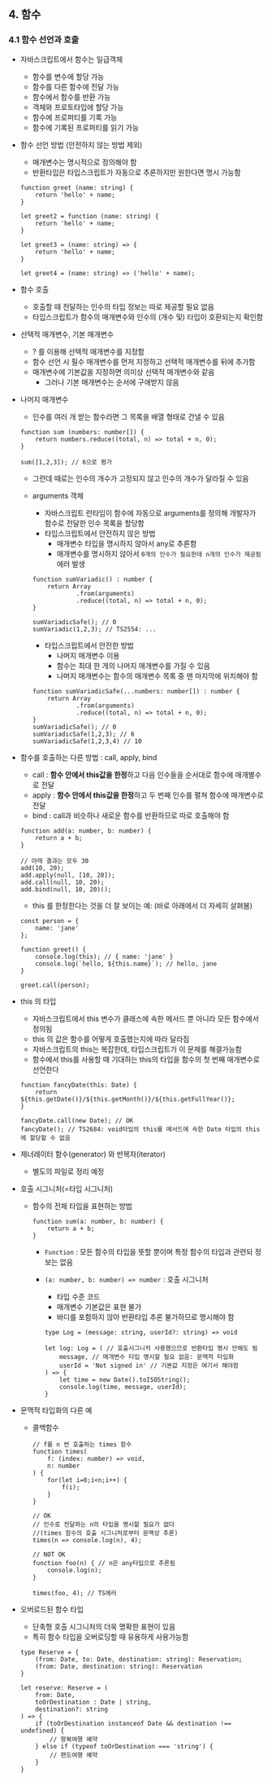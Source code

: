 ## 4. 함수

### 4.1 함수 선언과 호출

- 자바스크립트에서 함수는 일급객체
    - 함수를 변수에 할당 가능
    - 함수를 다른 함수에 전달 가능
    - 함수에서 함수를 반환 가능
    - 객체와 프로토타입에 할당 가능
    - 함수에 프로퍼티를 기록 가능
    - 함수에 기록된 프로퍼티를 읽기 가능
- 함수 선언 방법 (안전하지 않는 방법 제외)
    - 매개변수는 명시적으로 정의해야 함
    - 반환타입은 타입스크립트가 자동으로 추론하지만 원한다면 명시 가능함
    
    ```tsx
    function greet (name: string) {
    	return 'hello' + name;
    }
    
    let greet2 = function (name: string) {
    	return 'hello' + name;
    }
    
    let greet3 = (name: string) => {
    	return 'hello' + name;
    }
    
    let greet4 = (name: string) => ('hello' + name);
    ```
    
- 함수 호출
    - 호출할 때 전달하는 인수의 타입 정보는 따로 제공할 필요 없음
    - 타입스크립트가 함수의 매개변수와 인수의 (개수 및) 타입이 호환되는지 확인함
- 선택적 매개변수, 기본 매개변수
    - ? 를 이용해 선택적 매개변수를 지정함
    - 함수 선언 시 필수 매개변수를 먼저 지정하고 선택적 매개변수를 뒤에 추가함
    - 매개변수에 기본값을 지정하면 의미상 선택적 매개변수와 같음
        - 그러나 기본 매개변수는 순서에 구애받지 않음
- 나머지 매개변수
    - 인수를 여러 개 받는 함수라면 그 목록을 배열 형태로 건낼 수 있음
    
    ```tsx
    function sum (numbers: number[]) {
    	return numbers.reduce((total, n) => total + n, 0);
    }
    
    sum([1,2,3]); // 6으로 평가
    ```
    
    - 그런데 때로는 인수의 개수가 고정되지 않고 인수의 개수가 달라질 수 있음
    - arguments 객체
        - 자바스크립트 런타임이 함수에 자동으로 arguments를 정의해 개발자가 함수로 전달한 인수 목록을 할당함
        - 타입스크립트에서 안전하지 않은 방법
            - 매개변수 타입을 명시하지 않아서 any로 추론함
            - 매개변수를 명시하지 않아서 `0개의 인수가 필요한데 n개의 인수가 제공됨` 에러 발생
        
        ```tsx
        function sumVariadic() : number {
        	return Array
        			.from(arguments)
        			.reduce((total, n) => total + n, 0);
        }
        
        sumVariadicSafe(); // 0
        sumVariadic(1,2,3); // TS2554: ...
        ```
        
        - 타입스크립트에서 안전한 방법
            - 나머지 매개변수 이용
            - 함수는 최대 한 개의 나머지 매개변수를 가질 수 있음
            - 나머지 매개변수는 함수의 매개변수 목록 중 맨 마지막에 위치해야 함
        
        ```tsx
        function sumVariadicSafe(...numbers: number[]) : number {
        	return Array
        			.from(arguments)
        			.reduce((total, n) => total + n, 0);
        }
        sumVariadicSafe(); // 0
        sumVariadicSafe(1,2,3); // 6
        sumVariadicSafe(1,2,3,4) // 10
        ```
        
- 함수를 호출하는 다른 방법 : call, apply, bind
    - call : **함수 안에서 this값을 한정**하고 다음 인수들을 순서대로 함수에 매개별수로 전달
    - apply : **함수 안에서 this값을 한정**하고 두 번째 인수를 펼쳐 함수에 매개변수로 전달
    - bind : call과 비슷하나 새로운 함수를 반환하므로 따로 호출해야 함
    
    ```tsx
    function add(a: number, b: number) {
    	return a + b;
    }
    
    // 아래 결과는 모두 30
    add(10, 20);
    add.apply(null, [10, 20]);
    add.call(null, 10, 20);
    add.bind(null, 10, 20)();
    ```
    
    - this 를 한정한다는 것을 더 잘 보이는 예: (바로 아래에서 더 자세히 살펴봄)
    
    ```tsx
    const person = {
        name: 'jane'
    };
    
    function greet() {
    	console.log(this); // { name: 'jane' }
    	console.log(`hello, ${this.name}`); // hello, jane
    }
    
    greet.call(person);
    ```
    
- this 의 타입
    - 자바스크립트에서 this 변수가 클래스에 속한 메서드 뿐 아니라 모든 함수에서 정의됨
    - this 의 값은 함수를 어떻게 호출했는지에 따라 달라짐
    - 자바스크립트의 this는 복잡한데, 타입스크립트가 이 문제를 해결가능함
    - 함수에서 this를 사용할 때 기대하는 this의 타입을 함수의 첫 번째 매개변수로 선언한다
    
    ```tsx
    function fancyDate(this: Date) {
    	return ${this.getDate()}/${this.getMonth()}/${this.getFullYear()};
    }
    
    fancyDate.call(new Date); // OK
    fancyDate(); // TS2684: void타입의 this를 메서드에 속한 Date 타입의 this에 할당할 수 없음
    ```
    
- 제너레이터 함수(generator) 와 반복자(iterator)
    - 별도의 파일로 정리 예정
- 호출 시그니처(=타입 시그니처)
    - 함수의 전체 타입을 표현하는 방법
        
        ```tsx
        function sum(a: number, b: number) {
        	return a + b;
        }
        ```
        
        - `Function` : 모든 함수의 타입을 뜻할 뿐이며 특정 함수의 타입과 관련되 정보는 없음
        - `(a: number, b: number) => number` : 호출 시그니처
            - 타입 수준 코드
            - 매개변수 기본값은 표현 불가
            - 바디를 포함하지 않아 반환타입 추론 불가하므로 명시해야 함
            
            ```tsx
            type Log = (message: string, userId?: string) => void
            
            let log: Log = ( // 호출시그니처 사용했으므로 반환타입 명시 안해도 됨
            	message, // 매개변수 타입 명시할 필요 없음: 문맥적 타입화
            	userId = 'Not signed in' // 기본값 지정은 여기서 해야함
            ) => {
            	let time = new Date().toISOString();
            	console.log(time, message, userId);
            }
            ```
            
- 문맥적 타입화의 다른 예
    - 콜백함수
        
        ```tsx
        // f를 n 번 호출하는 times 함수
        function times(
        	f: (index: number) => void,
        	n: number
        ) {
        	for(let i=0;i<n;i++) {
        		f(i);
        	}
        }
        
        // OK
        // 인수로 전달하는 n의 타입을 명시할 필요가 없다
        //(times 함수의 호출 시그니처로부터 문맥상 추론)
        times(n => console.log(n), 4); 
        
        // NOT OK
        function foo(n) { // n은 any타입으로 추론됨
        	console.log(n);
        }
        
        times(foo, 4); // TS에러
        ```
        
- 오버로드된 함수 타입
    - 단축형 호출 시그니처의 더욱 명확한 표현이 있음
    - 특히 함수 타입을 오버로딩할 때 유용하게 사용가능함
    
    ```tsx
    type Reserve = {
    	(from: Date, to: Date, destination: string): Reservation;
    	(from: Date, destination: string): Reservation
    }
    
    let reserve: Reserve = (
    	from: Date, 
    	toOrDestination : Date | string, 
    	destination?: string
    ) => {
    	if (toOrDestination instanceof Date && destination !== undefined) {
    		// 왕복여행 예약
    	} else if (typeof toOrDestination === 'string') {
    		// 편도여행 예약
    	}
    }
    ```
